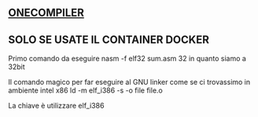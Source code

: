 ## [ONECOMPILER](https://onecompiler.com/assembly)
## SOLO SE USATE IL CONTAINER DOCKER
Primo comando da eseguire
nasm -f elf32 sum.asm
32 in quanto siamo a 32bit

Il comando magico per far eseguire al GNU linker come se ci trovassimo in ambiente intel x86 
ld -m elf_i386 -s -o file file.o

La chiave è utilizzare elf_i386

